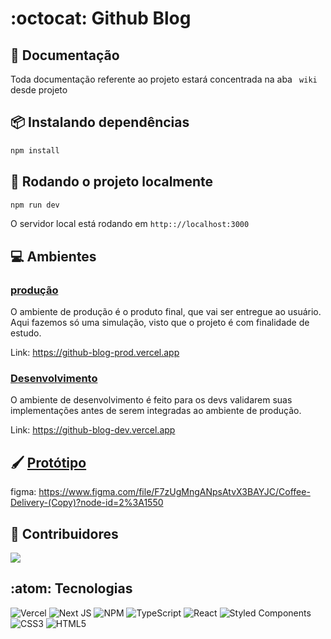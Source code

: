 # :octocat: Github Blog

## :open_file_folder: Documentação

Toda documentação referente ao projeto estará concentrada na aba ``` wiki``` desde projeto

## :package: Instalando dependências

```bash
npm install
```

## :rocket: Rodando o projeto localmente

```bash
npm run dev
```

O servidor local está rodando em ```http:://localhost:3000```

## :computer: Ambientes

### [produção](https://github-blog-prod.vercel.app/)

O ambiente de produção é o produto final, que vai ser entregue ao usuário. Aqui fazemos só uma simulação, visto que o projeto é com finalidade de estudo.

Link: https://github-blog-prod.vercel.app

### [Desenvolvimento](https://github-blog-dev.vercel.app/)

O ambiente de desenvolvimento é feito para os devs validarem suas implementações antes de serem integradas ao ambiente de produção.

Link: https://github-blog-dev.vercel.app

## 🖌️ [Protótipo](https://www.figma.com/file/F7zUgMngANpsAtvX3BAYJC/Coffee-Delivery-(Copy)?node-id=2%3A1550)

figma: https://www.figma.com/file/F7zUgMngANpsAtvX3BAYJC/Coffee-Delivery-(Copy)?node-id=2%3A1550


## :handshake: Contribuidores
<a href="https://github.com/Derecky/study_coffee/graphs/contributors">
  <img src="https://contrib.rocks/image?repo=Derecky/study_coffee" />
</a>

## :atom: Tecnologias
![Vercel](https://img.shields.io/badge/vercel-%23000000.svg?style=for-the-badge&logo=vercel&logoColor=white)
![Next JS](https://img.shields.io/badge/Next-black?style=for-the-badge&logo=next.js&logoColor=white)
![NPM](https://img.shields.io/badge/NPM-%23000000.svg?style=for-the-badge&logo=npm&logoColor=white)
![TypeScript](https://img.shields.io/badge/typescript-%23007ACC.svg?style=for-the-badge&logo=typescript&logoColor=white)
![React](https://img.shields.io/badge/react-%2320232a.svg?style=for-the-badge&logo=react&logoColor=%2361DAFB)
![Styled Components](https://img.shields.io/badge/styled--components-DB7093?style=for-the-badge&logo=styled-components&logoColor=white)
![CSS3](https://img.shields.io/badge/css3-%231572B6.svg?style=for-the-badge&logo=css3&logoColor=white)
![HTML5](https://img.shields.io/badge/html5-%23E34F26.svg?style=for-the-badge&logo=html5&logoColor=white)
